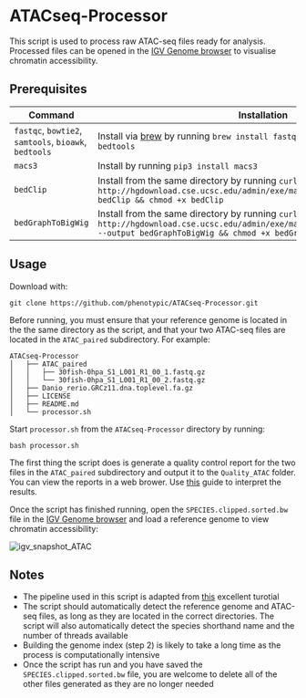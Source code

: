 # ATACseq-Processor

This script is used to process raw ATAC-seq files ready for analysis. Processed files can be opened in the [IGV Genome browser](https://software.broadinstitute.org/software/igv/) to visualise chromatin accessibility.



## Prerequisites

| Command | Installation |
| --- | --- |
| `fastqc`, `bowtie2`, `samtools`, `bioawk`, `bedtools` | Install via [brew](https://brew.sh) by running `brew install fastqc bowtie2 samtools bioawk bedtools` |
| `macs3` | Install by running `pip3 install macs3` |
| `bedClip` | Install from the same directory by running `curl http://hgdownload.cse.ucsc.edu/admin/exe/macOSX.x86_64/bedClip --output bedClip && chmod +x bedClip` |
| `bedGraphToBigWig` | Install from the same directory by running `curl http://hgdownload.cse.ucsc.edu/admin/exe/macOSX.x86_64/bedGraphToBigWig --output bedGraphToBigWig && chmod +x bedGraphToBigWig` |

## Usage

Download with:
```
git clone https://github.com/phenotypic/ATACseq-Processor.git
```

Before running, you must ensure that your reference genome is located in the the same directory as the script, and that your two ATAC-seq files are located in the `ATAC_paired` subdirectory. For example:

```
ATACseq-Processor
│   ├── ATAC_paired
│   │   ├── 30fish-0hpa_S1_L001_R1_00_1.fastq.gz
│   │   └── 30fish-0hpa_S1_L001_R1_00_2.fastq.gz
│   ├── Danio_rerio.GRCz11.dna.toplevel.fa.gz
│   ├── LICENSE
│   ├── README.md
│   └── processor.sh
```

Start `processor.sh` from the `ATACseq-Processor` directory by running:
```
bash processor.sh
```

The first thing the script does is generate a quality control report for the two files in the `ATAC_paired` subdirectory and output it to the `Quality_ATAC` folder. You can view the reports in a web brower. Use [this](https://www.bioinformatics.babraham.ac.uk/projects/fastqc/Help/3%20Analysis%20Modules/) guide to interpret the results.

Once the script has finished running, open the `SPECIES.clipped.sorted.bw` file in the [IGV Genome browser](https://software.broadinstitute.org/software/igv/) and load a reference genome to view chromatin accessibility:

![igv_snapshot_ATAC](https://user-images.githubusercontent.com/33377034/177248346-749c0c7e-9ac9-4dda-b508-0835dcc5959e.png)

## Notes

- The pipeline used in this script is adapted from [this](https://bioinformaticsworkbook.org/dataAnalysis/ATAC-seq/ATAC_tutorial.html) excellent turotial
- The script should automatically detect the reference genome and ATAC-seq files, as long as they are located in the correct directories. The script will also automatically detect the species shorthand name and the number of threads available
- Building the genome index (step 2) is likely to take a long time as the process is computationally intensive
- Once the script has run and you have saved the `SPECIES.clipped.sorted.bw` file, you are welcome to delete all of the other files generated as they are no longer needed
